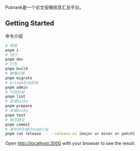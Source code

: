 Pubrank是一个论文投稿信息汇总平台。

## Getting Started

命令介绍

```bash
# 安装
pnpm i
# 运行
pnpm dev
# 打包
pnpm build
# 数据迁移
pnpm migrate
# prisma后台启动
pnpm admin
# 代码检验
pnpm lint
# 安装husky
pnpm prepare
# 安装husky
pnpm test
# 规范提交
pnpm commit
# 发布并生成changelog
pnpm run release -- --release-as [major or minor or patch]
```

Open [http://localhost:3000](http://localhost:3000) with your browser to see the result.

